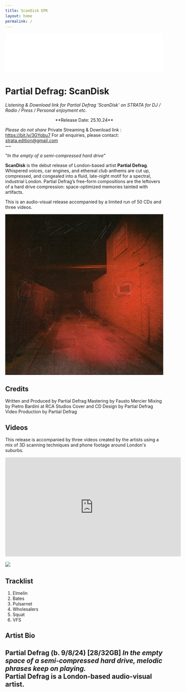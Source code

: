 ```yaml
---
title: ScanDisk EPK
layout: home
permalink: /
---
```


<img src="logo.png" alt="Strata Logo" class="centered-logo">

# Partial Defrag: ScanDisk

*Listening & Download link for Partial Defrag 'ScanDisk' on STRATA for DJ / Radio / Press / Personal enjoyment etc.*

<!-- Center the release date -->
<div style="text-align: center;">
    **Release Date: 25.10.24**
</div>

*Please do not share* Private Streaming & Download link : https://bit.ly/3GYobu7
For all enquiries, please contact: strata.edition@gmail.com
<br/>
~~

"*In the empty of a semi-compressed hard drive*"

**ScanDisk** is the debut release of London-based artist **Partial Defrag**. Whispered voices, car engines, and ethereal club anthems are cut up, compressed, and congealed into a fluid, late-night motif for a spectral, industrial London. Partial Defrag’s free-form compositions are the leftovers of a hard drive compression: space-optimized memories tainted with artifacts.

This is an audio-visual release accompanied by a limited run of 50 CDs and three videos.

<img src="ScanDiskWebCover.png" alt="ScanDisk Cover" class="centered-image">

## Credits
Written and Produced by Partial Defrag
Mastering by Fausto Mercier
Mixing by Pietro Bardini at RCA Studios
Cover and CD Design by Partial Defrag
Video Production by Partial Defrag

## Videos
This release is accompanied by three videos created by the artists using a mix of 3D scanning techniques and phone footage around London's suburbs.

<!-- Embed YouTube Video -->
<div style="text-align: center;">
    <iframe width="560" height="315" src="https://www.youtube.com/embed/uZPCZdTdytw" 
    title="YouTube video player" frameborder="0" allow="accelerometer; autoplay; 
    clipboard-write; encrypted-media; gyroscope; picture-in-picture" allowfullscreen></iframe>
</div>

[![](https://markdown-videos-api.jorgenkh.no/youtube/WBuvgLH1Ne4)](https://youtu.be/WBuvgLH1Ne4)

## Tracklist

1. Elmelin
2. Bates
3. Pulsarnet
4. Wholesalers
5. Squat
6. VFS

## Artist Bio
Partial Defrag (b. 9/8/24) [28/32GB] 
*In the empty space of a semi-compressed hard drive, melodic phrases keep on playing.*
<br/>
Partial Defrag is a London-based audio-visual artist.
---
